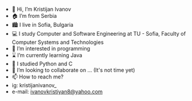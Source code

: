 - 👋 Hi, I’m Kristijan Ivanov
- 🏠 I’m from Serbia
- 🏙️ I live in Sofia, Bulgaria
- 💻 I study Computer and Software Engineering at TU - Sofia, Faculty of Computer Systems and Technologies
- 👀 I’m interested in programming
- ⌛  I’m currently learning Java 
- 🌱 I studied Python and C
- 💞️ I’m looking to collaborate on ... (It's not time yet)
- 📫 How to reach me?
- ig: kristijanivanov_
- e-mail: ivanovkristiyan8@yahoo.com

<!---
kikiivanov/kikiivanov is a ✨ special ✨ repository because its `README.md` (this file) appears on your GitHub profile.
You can click the Preview link to take a look at your changes.
--->
